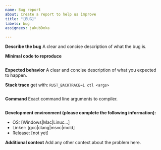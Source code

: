 ```yaml
---
name: Bug report
about: Create a report to help us improve
title: "[BUG]"
labels: bug
assignees: jakubDoka

---
```


**Describe the bug**
A clear and concise description of what the bug is.

**Minimal code to reproduce**
```

```

**Expected behavior**
A clear and concise description of what you expected to happen.

**Stack trace**
get with: `RUST_BACKTRACE=1 ctl <args>`
```
```

**Command**
Exact command line arguments to compiler.
```
```

**Development environment (please complete the following information):**
 - OS: [Windows|Mac|Linuc...]
 - Linker: [gcc|clang|msvc|mold]
 - Release: [not yet]

**Additional context**
Add any other context about the problem here.
